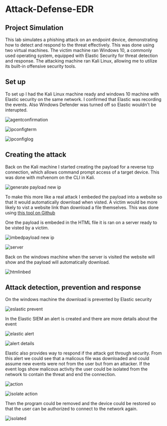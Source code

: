# Attack-Defense-EDR

## Project Simulation

This lab simulates a phishing attack on an endpoint device, demonstrating how to detect and respond to the threat effectively. This was done using two virtual machines. The victim machine ran Windows 10, a commonly used operating system, equipped with Elastic Security for threat detection and response. The attacking machine ran Kali Linux, allowing me to utilize its built-in offensive security tools.

## Set up
To set up I had the Kali Linux machine ready and windows 10 machine with Elastic security on the same network. I confirmed that Elastic was recording the events. Also Windows Defender was turned off so Elastic wouldn't be interupted.

![agentconfirmation](https://github.com/user-attachments/assets/c4a63935-1173-4347-afb6-33ad400602aa)


![ipconfigterm](https://github.com/user-attachments/assets/084d705b-db7e-4760-8c2b-620737524f50)


![ipconfiglog](https://github.com/user-attachments/assets/16aceee6-a03d-4500-a591-cf67466a4c34)

## Creating the attack

Back on the Kali machine I started creating the payload for a reverse tcp connection, which allows command prompt access of a target device. This was done with msfvenom on the CLI in Kali.

![generate payload new ip](https://github.com/user-attachments/assets/8540c3c6-f4e6-4533-a709-1c1597d64460)

To make this more like a real attack I embeded the payload into a website so that it would automatically download when visted. A victim would be more likely to vist a website link than download a file themselves. This was done using [this tool on Github ](https://github.com/Arno0x/EmbedInHTML)

One the payload is embeded in the HTML file it is ran on a server ready to be visted by a victim.

![imbedpayload new ip](https://github.com/user-attachments/assets/6ca98cfa-987c-4ade-9140-9b6f4d387bce)

![server](https://github.com/user-attachments/assets/d5d560c5-d1f7-4079-8cea-9afb49386d51)

Back on the windows machine when the server is visited the website will show and the payload will automatically download.

![htmlinbed](https://github.com/user-attachments/assets/20aeac7e-6741-4b41-9da4-95410b9c86eb)

## Attack detection, prevention and response

On the windows machine the download is prevented by Elastic security

![eslastic prevent](https://github.com/user-attachments/assets/44521246-e268-4eaa-beac-fe72a5aa9462)

In the Elastic SIEM an alert is created and there are more details about the event

![elastic alert](https://github.com/user-attachments/assets/ef5b731d-754a-4993-aa92-59a5bc4922d6)

![alert details](https://github.com/user-attachments/assets/06b6c612-4446-430d-83eb-7bc97fdebfde)

Elastic also provides way to respond if the attack got through security. From this alert we could see that a malicous file was downloaded and could assume new events were not from the user but from an attacker. If the event logs show malicous activity the user could be isolated from the network to contain the threat and end the connection.

![action](https://github.com/user-attachments/assets/49529c9e-ef88-4f52-807c-d5b7c2f97664)

![isolate action](https://github.com/user-attachments/assets/242cd62c-79c6-4a6e-a8ab-68b3c90a8b75)

Then the program could be removed and the device could be restored so that the user can be authorized to connect to the network again.

![isolated](https://github.com/user-attachments/assets/a903caf9-43fc-4836-96ed-0419d031e61b)


